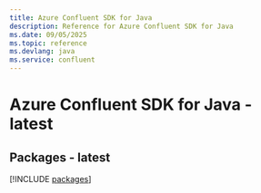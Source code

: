 ```yaml
---
title: Azure Confluent SDK for Java
description: Reference for Azure Confluent SDK for Java
ms.date: 09/05/2025
ms.topic: reference
ms.devlang: java
ms.service: confluent
---
```

# Azure Confluent SDK for Java - latest
## Packages - latest
[!INCLUDE [packages](confluent-index.md)]